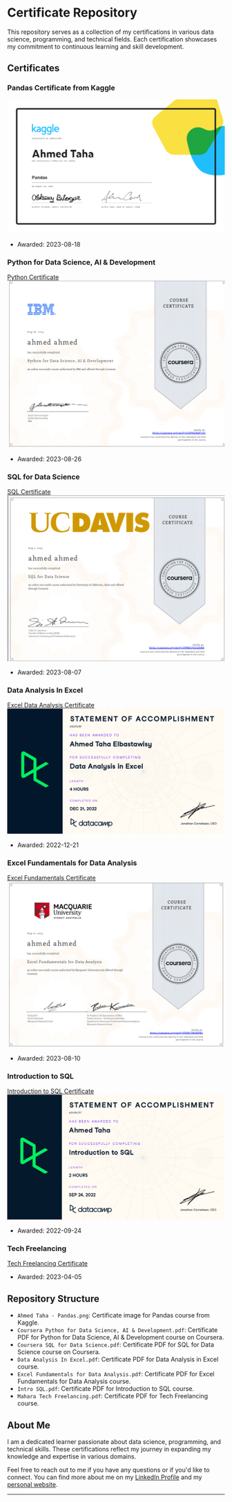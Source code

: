 # Certificate Repository

This repository serves as a collection of my certifications in various data science, programming, and technical fields. Each certification showcases my commitment to continuous learning and skill development.

## Certificates

### Pandas Certificate from Kaggle
![Pandas Certificate](Ahmed%20Taha%20-%20Pandas.png)
* Awarded: 2023-08-18

### Python for Data Science, AI & Development
[Python Certificate](Python%20for%20Data%20Science,%20AI%20&%20Development.pdf)
![Python Certificate](Python%20for%20Data%20Science,%20AI%20&%20Development.png)
* Awarded: 2023-08-26

### SQL for Data Science
[SQL Certificate](Coursera%20SQL%20for%20Data%20Science.pdf)
![SQL Certificate](Coursera%20SQL%20for%20Data%20Science.png)
* Awarded: 2023-08-07

### Data Analysis In Excel
[Excel Data Analysis Certificate](Data%20Analysis%20In%20Excel.pdf)
![Excel Data Analysis Certificate](Data%20Analysis%20In%20Excel.png)
* Awarded: 2022-12-21

### Excel Fundamentals for Data Analysis
[Excel Fundamentals Certificate](Excel%20Fundamentals%20for%20Data%20Analysis.pdf)
![Excel Fundamentals Certificate](Excel%20Fundamentals%20for%20Data%20Analysis.png)
* Awarded: 2023-08-10

### Introduction to SQL
[Introduction to SQL Certificate](Intro%20SQL.pdf)
![Introduction to SQL Certificate](Intro%20SQL.png)
* Awarded: 2022-09-24

### Tech Freelancing
[Tech Freelancing Certificate](Mahara%20Tech%20Freelancing.pdf)
* Awarded: 2023-04-05


## Repository Structure

- `Ahmed Taha - Pandas.png`: Certificate image for Pandas course from Kaggle.
- `Coursera Python for Data Science, AI & Development.pdf`: Certificate PDF for Python for Data Science, AI & Development course on Coursera.
- `Coursera SQL for Data Science.pdf`: Certificate PDF for SQL for Data Science course on Coursera.
- `Data Analysis In Excel.pdf`: Certificate PDF for Data Analysis in Excel course.
- `Excel Fundamentals for Data Analysis.pdf`: Certificate PDF for Excel Fundamentals for Data Analysis course.
- `Intro SQL.pdf`: Certificate PDF for Introduction to SQL course.
- `Mahara Tech Freelancing.pdf`: Certificate PDF for Tech Freelancing course.

## About Me

I am a dedicated learner passionate about data science, programming, and technical skills. These certifications reflect my journey in expanding my knowledge and expertise in various domains.

Feel free to reach out to me if you have any questions or if you'd like to connect. You can find more about me on my [LinkedIn Profile](https://www.linkedin.com/in/ahmed-taha-87b546207/)
 and my [personal website](https://ahmedtaha89.github.io/My_Portfolio/).

---
